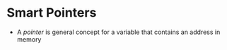 # Smart Pointers

- A _pointer_ is general concept for a variable that contains an address in memory
